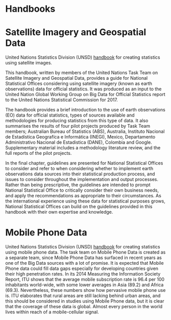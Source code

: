 # Handbooks
# Satellite Imagery and Geospatial Data
United Nations Statistics Division (UNSD) [handbook](https://unstats.un.org/bigdata/taskteams/satellite/UNGWG_Satellite_Task_Team_Report_WhiteCover.pdf) for creating statistics using satellite images.

This handbook, written by members of the United Nations Task Team on Satellite Imagery and Geospatial Data, provides a guide for National Statistical Offices considering using satellite imagery (known as earth observations) data for official statistics. It was produced as an input to the United Nation Global Working Group on Big Data for Official Statistics report to the United Nations Statistical Commission for 2017.
 
The handbook provides a brief introduction to the use of earth observations (EO) data for official statistics, types of sources available and methodologies for producing statistics from this type of data. It also summarises the results of four pilot projects produced by Task Team members; Australian Bureau of Statistics (ABS), Australia, Instituto Nacional de Estadística Geografíca e Informática (INEGI), Mexico, Departamento Administrativo Nacional de Estadistica (DANE), Colombia and Google. Supplementary material includes a methodology literature review, and the full reports of the pilot projects.
 
In the final chapter, guidelines are presented for National Statistical Offices to consider and refer to when considering whether to implement earth observations data sources into their statistical production process, and issues to consider throughout the implementation and output processes. Rather than being prescriptive, the guidelines are intended to prompt National Statistical Office to critically consider their own business needs, and apply the recommendations as appropriate to their circumstances. As the international experience using these data for statistical purposes grows, National Statistical Offices can build on the guidelines provided in this handbook with their own expertise and knowledge.
# Mobile Phone Data
United Nations Statistics Division (UNSD) [handbook](https://unstats.un.org/bigdata/taskteams/mobilephone/Handbook%20on%20Mobile%20Phone%20Data%20for%20official%20statistics%20-%20Draft%20Nov%202017.pdf) for creating statistics using mobile phone data.
The task team on Mobile Phone Data is created as a separate team, since Mobile Phone Data has surfaced in recent years as one of the Big Data sources with a lot of promise. It is expected that Mobile Phone data could fill data gaps especially for developing countries given their high penetration rates. In its 2014 Measuring the Information Society Report, ITU shows that the average mobile subscription rate is 96.4 per 100 inhabitants world-wide, with some lower averages in Asia (89.2) and Africa (69.3). Nevertheless, these numbers show how pervasive mobile phone use is. ITU elaborates that rural areas are still lacking behind urban areas, and this should be considered in studies using Mobile Phone data, but it is clear that the coverage of these data is global. Almost every person in the world lives within reach of a mobile-cellular signal.
